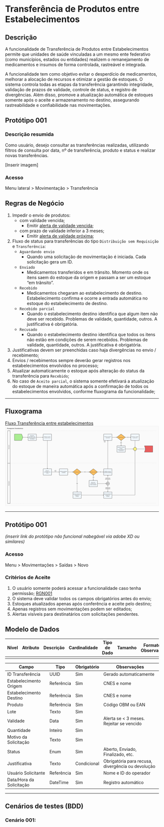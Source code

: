 # Transferência de Produtos entre Estabelecimentos

<!-- Não sei se é para retirar, mas achei estranho estar aqui: ## História de Usuário

**Como** usuário do sistema de gestão farmacêutica,  
**Quero** realizar transferências de produtos entre estabelecimentos,  
**Para que** eu possa otimizar o uso de estoque, evitar desperdícios e garantir a disponibilidade de produtos onde houver maior necessidade.

---
-->
## Descrição
A funcionalidade de Transferência de Produtos entre Estabelecimentos permite que unidades de saúde vinculadas a um mesmo ente federativo (como municípios, estados ou entidades) realizem o remanejamento de medicamentos e insumos de forma controlada, rastreável e integrada. 

A funcionalidade tem como objetivo evitar o desperdício de medicamentos, melhorar a alocação de recursos e otimizar a gestão de estoques. O sistema controla todas as etapas da transferência garantindo integridade, validação de prazos de validade, controle de status, e registro de divergências. Além disso, promove a atualização automática de estoques somente após o aceite e armazenamento no destino, assegurando rastreabilidade e confiabilidade nas movimentações.

## Protótipo 001

### Descrição resumida 
Como usuário, desejo consultar as transferências realizadas, utilizando filtros de consulta por data, nº de transferência, produto e status e realizar novas transferências.  

[Inserir imagem]

### Acesso 
Menu lateral > Movimentação > Transferência 

## Regras de Negócio

1. Impedir o envio de produtos:
    - com validade vencida;
        - Emitir [alerta de validade vencida](DocumentoDeMensagensv2.md#msg096);
    - com prazo de validade inferior a 3 meses;
        - Emitir [alerta de validade próxima](DocumentoDeMensagensv2.md#msg097);
2. Fluxo de status para transferências do tipo `Distribuição sem Requisição` e `Transferência`:
    - `Aguardando envio`
        - Quando uma solicitação de movimentação é iniciada. Cada solicitação gera um ID.
    - `Enviado`
        - Medicamentos transferidos e em trânsito. Momento onde os itens saem do estoque da origem e passam a ser um estoque “em trânsito”.
    - `Recebido`
        - Medicamentos chegaram ao estabelecimento de destino. Estabelecimento confirma e ocorre a entrada automática no estoque do estabelecimento de destino.
    - `Recebido parcial`
        - Quando o estabelecimento destino identifica que algum item não deve ser recebido. Problemas de validade, quantidade, outros. A justificativa é obrigatória.
    - `Recusado`
        - Quando o estabelecimento destino identifica que todos os itens não estão em condições de serem recebidos. Problemas de validade, quantidade, outros. A justificativa é obrigatória.
3. Justificativas devem ser preenchidas caso haja divergências no envio / recebimento;
4. Envios / recebimentos sempre deverão gerar registros nos estabelecimentos envolvidos no processo;
5. Atualizar automaticamente o estoque após alteração do status da transferência para `Recebido`;
6. No caso de `Aceito parcial`, o sistema somente efetivará a atualização do estoque de maneira automática após a confirmação de todos os estabelecimentos envolvidos, conforme fluxograma da funcionalidade;

---
## Fluxograma

[Fluxo Transferência entre estabelecimentos](../imagens/ete041-fluxo-transferencia.png)
![Fluxo Transferência entre estabelecimentos](../imagens/ete041-fluxo-transferencia.png)

---
## Protótipo 001

*(inserir link do protótipo não funcional nabegável via adobe XD ou similares)*

### Acesso <!-- Criei este acesso e retirei dos critérios de aceite -->
Menu > Movimentações > Saídas > Novo

### Critérios de Aceite

1. O usuário somente poderá acessar a funcionalidade caso tenha permissão; [RGN001](DocumentoDeRegrasv2.md#rgn001)
2. O sistema deve validar todos os campos obrigatórios antes do envio;
3. Estoques atualizados apenas após conferência e aceite pelo destino;
4. Apenas registros sem movimentações podem ser editados;
5. Alertas visíveis para destinatários com solicitações pendentes.

## Modelo de Dados

| Nível | Atributo | Descrição | Cardinalidade | Tipo de Dado | Tamanho | Formato / Observação |
|-------|----------|-----------|---------------|--------------|---------|----------------------|
|       |          |           |               |              |         |                      |

| Campo                       | Tipo             | Obrigatório | Observações                                              |
|-----------------------------|------------------|-------------|----------------------------------------------------------|
| ID Transferência            | UUID             | Sim         | Gerado automaticamente                                   |
| Estabelecimento Origem      | Referência       | Sim         | CNES e nome                                              |
| Estabelecimento Destino     | Referência       | Sim         | CNES e nome                                              |
| Produto                     | Referência       | Sim         | Código OBM ou EAN                                        |
| Lote                        | Texto            | Sim         |                                                          |
| Validade                    | Data             | Sim         | Alerta se < 3 meses. Rejeitar se vencido                 |
| Quantidade                  | Inteiro          | Sim         |                                                          |
| Motivo da Solicitação       | Texto            | Sim         |                                                          |
| Status                      | Enum             | Sim         | Aberto, Enviado, Finalizado, etc.                        |
| Justificativa               | Texto            | Condicional | Obrigatória para recusa, divergência ou devolução        |
| Usuário Solicitante         | Referência       | Sim         | Nome e ID do operador                                    |
| Data/Hora da Solicitação    | DateTime         | Sim         | Registro automático                                      |

---

## Cenários de testes (BDD)
### Cenário 001: 